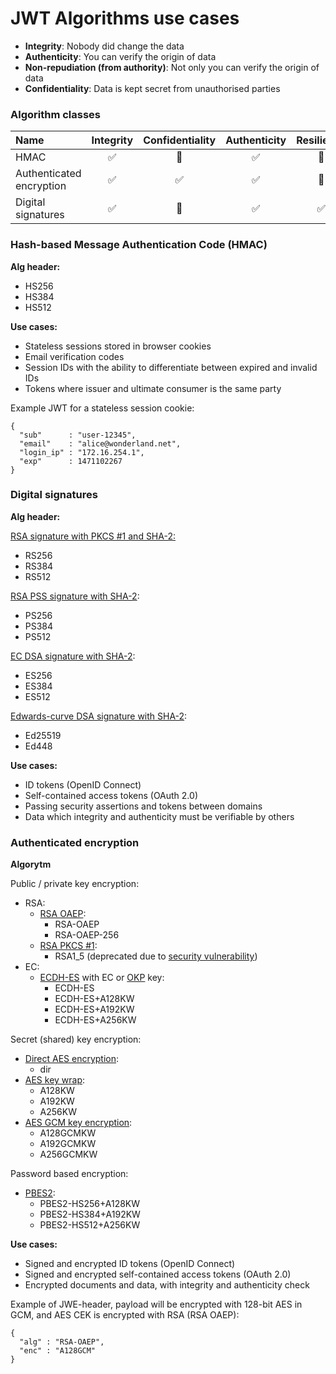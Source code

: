 # JWT Algorithms use cases

* **Integrity**: Nobody did change the data
* **Authenticity**: You can verify the origin of data
* **Non-repudiation \(from authority\)**: Not only you can verify the origin of data
* **Confidentiality**: Data is kept secret from unauthorised parties

### **Algorithm classes** 

| Name | Integrity | Confidentiality | Authenticity | Resilience |
| :--- | :---: | :---: | :---: | :---: |
| HMAC | ✅ | 🚫 | ✅ | 🚫 |
| Authenticated encryption | ✅ | ✅ | ✅ | 🚫 |
| Digital signatures | ✅ | 🚫 | ✅ | ✅ |

### **Hash-based Message Authentication Code \(HMAC\)**

**Alg header:**

* HS256
* HS384
* HS512

**Use cases:**

* Stateless sessions stored in browser cookies
* Email verification codes
* Session IDs with the ability to differentiate between expired and invalid IDs
* Tokens where issuer and ultimate consumer is the same party

Example JWT for a stateless session cookie:

```text
{
  "sub"      : "user-12345",
  "email"    : "alice@wonderland.net",
  "login_ip" : "172.16.254.1", 
  "exp"      : 1471102267
}
```

### Digital signatures

**Alg header:**

[RSA signature with PKCS \#1 and SHA-2:](https://tools.ietf.org/html/rfc7518#section-3.3)

* RS256
* RS384
* RS512

[RSA PSS signature with SHA-2](https://tools.ietf.org/html/rfc7518#section-3.5):

* PS256
* PS384
* PS512

[EC DSA signature with SHA-2](https://tools.ietf.org/html/rfc7518#section-3.4):

* ES256
* ES384
* ES512

[Edwards-curve DSA signature with SHA-2](https://tools.ietf.org/html/rfc8037#section-3.1):

* Ed25519
* Ed448

**Use cases:**

* ID tokens \(OpenID Connect\)
* Self-contained access tokens \(OAuth 2.0\)
* Passing security assertions and tokens between domains
* Data which integrity and authenticity must be verifiable by others

### Authenticated encryption

**Algorytm**

Public / private key encryption:

* RSA:
  * [RSA OAEP](https://tools.ietf.org/html/rfc7518#section-4.3):
    * RSA-OAEP
    * RSA-OAEP-256
  * [RSA PKCS \#1](https://tools.ietf.org/html/rfc7518#section-4.2):
    * RSA1\_5 \(deprecated due to [security vulnerability](https://en.wikipedia.org/wiki/Adaptive_chosen-ciphertext_attack)\)
* EC:
  * [ECDH-ES](https://tools.ietf.org/html/rfc7518#section-4.6) with EC or [OKP](https://tools.ietf.org/html/rfc8037#section-3.2) key:
    * ECDH-ES
    * ECDH-ES+A128KW
    * ECDH-ES+A192KW
    * ECDH-ES+A256KW

Secret \(shared\) key encryption:

* [Direct AES encryption](https://tools.ietf.org/html/rfc7518#section-4.5):
  * dir
* [AES key wrap](https://tools.ietf.org/html/rfc7518#section-4.4):
  * A128KW
  * A192KW
  * A256KW
* [AES GCM key encryption](https://tools.ietf.org/html/rfc7518#section-4.7):
  * A128GCMKW
  * A192GCMKW
  * A256GCMKW

Password based encryption:

* [PBES2](https://tools.ietf.org/html/rfc7518#section-4.8):
  * PBES2-HS256+A128KW
  * PBES2-HS384+A192KW
  * PBES2-HS512+A256KW

**Use cases:**

* Signed and encrypted ID tokens \(OpenID Connect\)
* Signed and encrypted self-contained access tokens \(OAuth 2.0\)
* Encrypted documents and data, with integrity and authenticity check

Example of JWE-header, payload will be encrypted with 128-bit AES in GCM, and AES CEK is encrypted with RSA \(RSA OAEP\):

```text
{
  "alg" : "RSA-OAEP",
  "enc" : "A128GCM"
}
```



